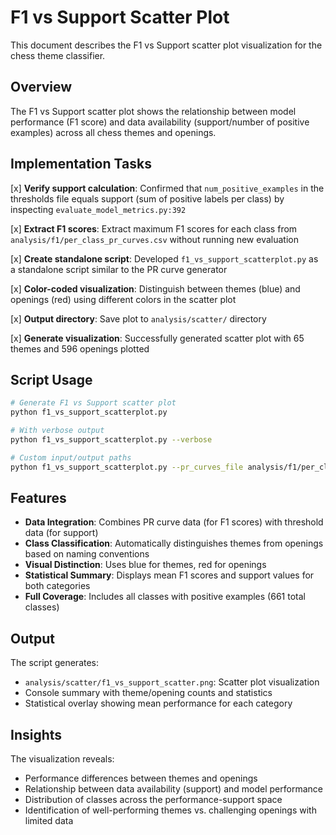 # F1 vs Support Scatter Plot

This document describes the F1 vs Support scatter plot visualization for the chess theme classifier.

## Overview

The F1 vs Support scatter plot shows the relationship between model performance (F1 score) and data availability (support/number of positive examples) across all chess themes and openings.

## Implementation Tasks

[x] **Verify support calculation**: Confirmed that `num_positive_examples` in the thresholds file equals support (sum of positive labels per class) by inspecting `evaluate_model_metrics.py:392`

[x] **Extract F1 scores**: Extract maximum F1 scores for each class from `analysis/f1/per_class_pr_curves.csv` without running new evaluation

[x] **Create standalone script**: Developed `f1_vs_support_scatterplot.py` as a standalone script similar to the PR curve generator

[x] **Color-coded visualization**: Distinguish between themes (blue) and openings (red) using different colors in the scatter plot

[x] **Output directory**: Save plot to `analysis/scatter/` directory

[x] **Generate visualization**: Successfully generated scatter plot with 65 themes and 596 openings plotted

## Script Usage

```bash
# Generate F1 vs Support scatter plot
python f1_vs_support_scatterplot.py

# With verbose output
python f1_vs_support_scatterplot.py --verbose

# Custom input/output paths
python f1_vs_support_scatterplot.py --pr_curves_file analysis/f1/per_class_pr_curves.csv --thresholds_file analysis/f1/per_class_thresholds.csv --output_dir analysis/scatter
```

## Features

- **Data Integration**: Combines PR curve data (for F1 scores) with threshold data (for support)
- **Class Classification**: Automatically distinguishes themes from openings based on naming conventions
- **Visual Distinction**: Uses blue for themes, red for openings
- **Statistical Summary**: Displays mean F1 scores and support values for both categories
- **Full Coverage**: Includes all classes with positive examples (661 total classes)

## Output

The script generates:
- `analysis/scatter/f1_vs_support_scatter.png`: Scatter plot visualization
- Console summary with theme/opening counts and statistics
- Statistical overlay showing mean performance for each category

## Insights

The visualization reveals:
- Performance differences between themes and openings
- Relationship between data availability (support) and model performance
- Distribution of classes across the performance-support space
- Identification of well-performing themes vs. challenging openings with limited data